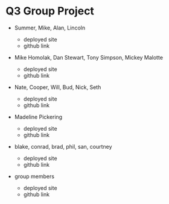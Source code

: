 # Q3 Group Project

* Summer, Mike, Alan, Lincoln
  * deployed site
  * github link

* Mike Homolak, Dan Stewart, Tony Simpson, Mickey Malotte
  * deployed site
  * github link

* Nate, Cooper, Will, Bud, Nick, Seth
  * deployed site
  * github link

* Madeline Pickering
  * deployed site
  * github link

* blake, conrad, brad, phil, san, courtney
  * deployed site
  * github link

* group members
  * deployed site
  * github link

